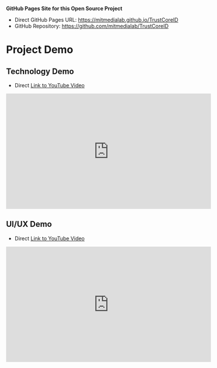 **GitHub Pages Site for this Open Source Project**

* Direct GitHub Pages URL: https://mitmedialab.github.io/TrustCoreID
* GitHub Repository: https://github.com/mitmedialab/TrustCoreID

# Project Demo

## Technology Demo 
* Direct [Link to YouTube Video](https://www.youtube.com/watch?v=bY9nLPySd78&feature=youtu.be&t=13m20s)
<iframe width="560" height="315" src="https://www.youtube.com/embed/bY9nLPySd78?rel=0&amp;start=800" frameborder="0" allowfullscreen></iframe>

## UI/UX Demo
* Direct [Link to YouTube Video](https://www.youtube.com/watch?v=bY9nLPySd78&feature=youtu.be)
<iframe width="560" height="315" src="https://www.youtube.com/embed/bY9nLPySd78?rel=0" frameborder="0" allowfullscreen></iframe>
